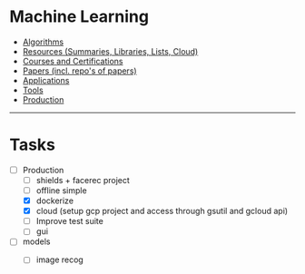 # Machine Learning

- [Algorithms](./algorithms)
- [Resources (Summaries, Libraries, Lists, Cloud)](./resources)
- [Courses and Certifications](./courses)
- [Papers (incl. repo's of papers)](./papers)
- [Applications](./applications)
- [Tools](./tools)
- [Production](./production)

---
# Tasks
- [ ] Production
  - [ ] shields + facerec project
  - [ ] offline simple  
  - [x] dockerize
  - [x] cloud (setup gcp project and access through gsutil and gcloud api)
  - [ ] Improve test suite
  - [ ] gui
- [ ] models
  - [ ] image recog



